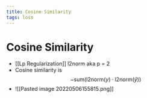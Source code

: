 ```yaml
---
title: Cosine Similarity
tags: loss
---
```


# Cosine Similarity
- [[Lp Regularization]] l2norm aka p = 2
- Cosine similarity is $$ - \mathrm{sum}\left( \mathrm{l2norm}\left( y \right) \cdot \mathrm{l2norm}\left( ŷ \right) \right)$$
- ![[Pasted image 20220506155815.png]]


